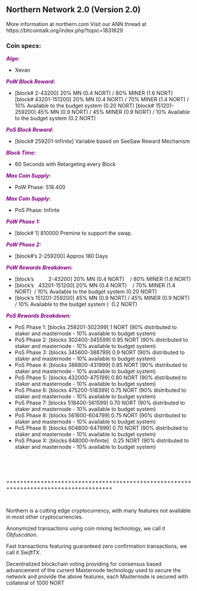 <h2><strong>Northern Network 2.0 (Version 2.0)</strong></h2>
<p>More information at northern.com Visit our ANN thread at https://bitcointalk.org/index.php?topic=1831629</p>
<h3><strong>Coin specs:</strong></h3>
<p><strong><span style="color: #800080;"><em>Algo:</em></span></strong></p>
<ul>
<li>Xevan</li>
</ul>
<p><strong><span style="color: #800080;"><em>PoW Block Reward:</em></span></strong></p>
<ul>
<li>[block# 2-43200] 20% MN (0.4 NORT) / 80% MINER (1.6 NORT) [block# 43201-151200] 20% MN (0.4 NORT) / 70% MINER (1.4 NORT) / 10% Available to the budget system (0.20 NORT) [block# 151201-259200] 45% MN (0.9 NORT) / 45% MINER (0.9 NORT) / 10% Available to the budget system (0.2 NORT)</li>
</ul>
<p><strong><span style="color: #800080;"><em>PoS Block Reward:</em></span></strong></p>
<ul>
<li>[block# 259201-Infinite] Variable based on SeeSaw Reward Mechanism</li>
</ul>
<p><strong><span style="color: #800080;"><em>Block Time:</em></span></strong></p>
<ul>
<li>60 Seconds with Retargeting every Block</li>
</ul>
<p><strong><span style="color: #800080;"><em>Max Coin Supply:</em></span></strong></p>
<ul>
<li>PoW Phase: 518.400</li>
</ul>
<p><strong><span style="color: #800080;"><em>Max Coin Supply:</em></span></strong></p>
<ul>
<li>PoS Phase: Infinte</li>
</ul>
<p><strong><span style="color: #800080;"><em>PoW Phase 1:</em></span></strong></p>
<ul>
<li>[block# 1] 810000 Premine to support the swap.</li>
</ul>
<p><strong><span style="color: #800080;"><em>PoW Phase 2:</em></span></strong></p>
<ul>
<li>[block#&rsquo;s 2-259200] Approx 180 Days</li>
</ul>
<p><strong><span style="color: #800080;"><em>PoW Rewards Breakdown:</em></span></strong></p>
<ul>
<li>[block&rsquo;s &nbsp; &nbsp; &nbsp; &nbsp; &nbsp;2-43200] 20% MN (0.4 NORT) &nbsp; &nbsp;/ 80% MINER (1.6 NORT)</li>
<li>[block&rsquo;s &nbsp; 43201-151200] 20% MN (0.4 NORT) &nbsp; &nbsp;/ 70% MINER (1.4 NORT) &nbsp;/ 10% Available to the budget system (0.20 NORT)</li>
<li>[block&rsquo;s 151201-259200] 45% MN (0.9 NORT) / 45% MINER (0.9 NORT) / 10% Available to the budget system ( &nbsp;0.2 NORT)</li>
</ul>
<p><strong><span style="color: #800080;"><em>PoS Rewards Breakdown:</em></span></strong></p>
<ul>
<li>PoS Phase 1: [blocks 259201-302399] 1 NORT (90% distributed to staker and masternode - 10% available to budget system)</li>
<li>PoS Phase 2: [blocks 302400-345599] 0.95 NORT (90% distributed to staker and masternode - 10% available to budget system)</li>
<li>PoS Phase 3: [blocks 345600-388799] 0.9 NORT (90% distributed to staker and masternode - 10% available to budget system)</li>
<li>PoS Phase 4: [blocks 388800-431999] 0.85 NORT (90% distributed to staker and masternode - 10% available to budget system)</li>
<li>PoS Phase 5: [blocks 432000-475199] 0.80 NORT (90% distributed to staker and masternode - 10% available to budget system)</li>
<li>PoS Phase 6: [blocks 475200-518399] 0.75 NORT (90% distributed to staker and masternode - 10% available to budget system)</li>
<li>PoS Phase 7: [blocks 518400-561599] 0.70 NORT (90% distributed to staker and masternode - 10% available to budget system)</li>
<li>PoS Phase 8: [blocks 561600-604799] 0.75 NORT (90% distributed to staker and masternode - 10% available to budget system)</li>
<li>PoS Phase 9: [blocks 604800-647999] 0.70 NORT (90% distributed to staker and masternode - 10% available to budget system)</li>
<li>PoS Phase X: [blocks 648000-Infinite] &nbsp; 0.25 NORT (90% distributed to staker and masternode - 10% available to budget system)</li>
</ul>
<br/>
<p>&nbsp;</p>
<p>+++++++++++++++++++++++++++++++++++++++++++++++++++++++++++++++++++++++++++++++++++++</p>
<p>&nbsp;</p>
<p>Northern is a cutting edge cryptocurrency, with many features not available in most other cryptocurrencies.</p>
<p>Anonymized transactions using coin mixing technology, we call it <em>Obfuscation</em>.</p>
<p>Fast transactions featuring guaranteed zero confirmation transactions, we call it <em>SwiftTX</em>.</p>
<p>Decentralized blockchain voting providing for consensus based advancement of the current Masternode technology used to secure the network and provide the above features, each Masternode is secured with collateral of 1000 NORT</p>